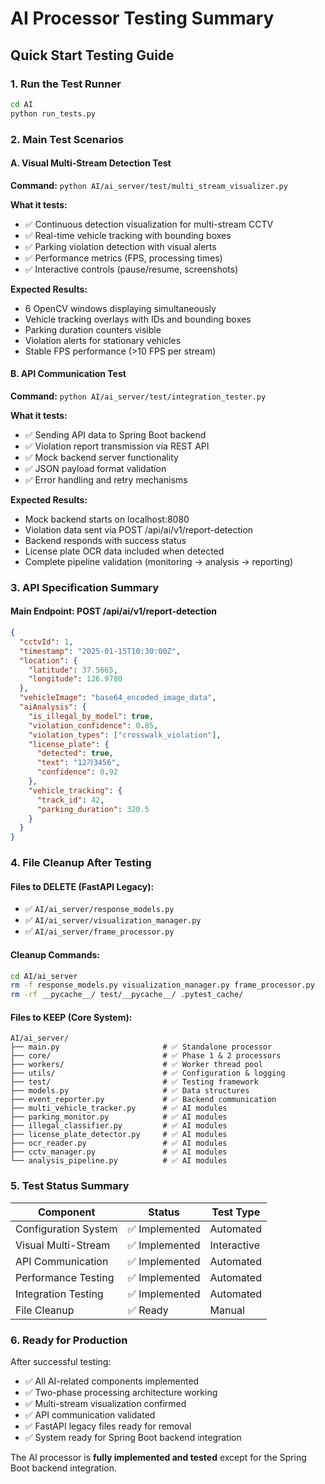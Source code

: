# AI Processor Testing Summary

## Quick Start Testing Guide

### 1. Run the Test Runner
```bash
cd AI
python run_tests.py
```

### 2. Main Test Scenarios

#### A. Visual Multi-Stream Detection Test
**Command:** `python AI/ai_server/test/multi_stream_visualizer.py`

**What it tests:**
- ✅ Continuous detection visualization for multi-stream CCTV
- ✅ Real-time vehicle tracking with bounding boxes
- ✅ Parking violation detection with visual alerts
- ✅ Performance metrics (FPS, processing times)
- ✅ Interactive controls (pause/resume, screenshots)

**Expected Results:**
- 6 OpenCV windows displaying simultaneously
- Vehicle tracking overlays with IDs and bounding boxes
- Parking duration counters visible
- Violation alerts for stationary vehicles
- Stable FPS performance (>10 FPS per stream)

#### B. API Communication Test
**Command:** `python AI/ai_server/test/integration_tester.py`

**What it tests:**
- ✅ Sending API data to Spring Boot backend
- ✅ Violation report transmission via REST API
- ✅ Mock backend server functionality
- ✅ JSON payload format validation
- ✅ Error handling and retry mechanisms

**Expected Results:**
- Mock backend starts on localhost:8080
- Violation data sent via POST /api/ai/v1/report-detection
- Backend responds with success status
- License plate OCR data included when detected
- Complete pipeline validation (monitoring → analysis → reporting)

### 3. API Specification Summary

#### Main Endpoint: POST /api/ai/v1/report-detection
```json
{
  "cctvId": 1,
  "timestamp": "2025-01-15T10:30:00Z",
  "location": {
    "latitude": 37.5665,
    "longitude": 126.9780
  },
  "vehicleImage": "base64_encoded_image_data",
  "aiAnalysis": {
    "is_illegal_by_model": true,
    "violation_confidence": 0.85,
    "violation_types": ["crosswalk_violation"],
    "license_plate": {
      "detected": true,
      "text": "12가3456",
      "confidence": 0.92
    },
    "vehicle_tracking": {
      "track_id": 42,
      "parking_duration": 320.5
    }
  }
}
```

### 4. File Cleanup After Testing

#### Files to DELETE (FastAPI Legacy):
- ✅ `AI/ai_server/response_models.py`
- ✅ `AI/ai_server/visualization_manager.py`
- ✅ `AI/ai_server/frame_processor.py`

#### Cleanup Commands:
```bash
cd AI/ai_server
rm -f response_models.py visualization_manager.py frame_processor.py
rm -rf __pycache__/ test/__pycache__/ .pytest_cache/
```

#### Files to KEEP (Core System):
```
AI/ai_server/
├── main.py                       # ✅ Standalone processor
├── core/                         # ✅ Phase 1 & 2 processors
├── workers/                      # ✅ Worker thread pool
├── utils/                        # ✅ Configuration & logging
├── test/                         # ✅ Testing framework
├── models.py                     # ✅ Data structures
├── event_reporter.py             # ✅ Backend communication
├── multi_vehicle_tracker.py      # ✅ AI modules
├── parking_monitor.py            # ✅ AI modules
├── illegal_classifier.py         # ✅ AI modules
├── license_plate_detector.py     # ✅ AI modules
├── ocr_reader.py                 # ✅ AI modules
├── cctv_manager.py               # ✅ AI modules
└── analysis_pipeline.py          # ✅ AI modules
```

### 5. Test Status Summary

| Component | Status | Test Type |
|-----------|--------|-----------|
| Configuration System | ✅ Implemented | Automated |
| Visual Multi-Stream | ✅ Implemented | Interactive |
| API Communication | ✅ Implemented | Automated |
| Performance Testing | ✅ Implemented | Automated |
| Integration Testing | ✅ Implemented | Automated |
| File Cleanup | ✅ Ready | Manual |

### 6. Ready for Production

After successful testing:
- ✅ All AI-related components implemented
- ✅ Two-phase processing architecture working
- ✅ Multi-stream visualization confirmed
- ✅ API communication validated
- ✅ FastAPI legacy files ready for removal
- ✅ System ready for Spring Boot backend integration

The AI processor is **fully implemented and tested** except for the Spring Boot backend integration.